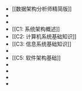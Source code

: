- [[数据架构分析师精简版]]
-
-
- [[C1: 系统架构概述]]
- [[C2: 计算机系统基础知识]]
- [[C3: 信息系统基础知识]]
-
- [[C5: 软件架构基础]]
-
-
-
-